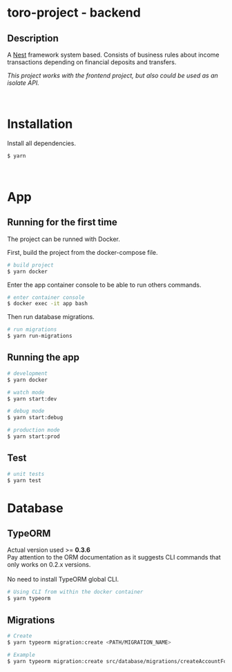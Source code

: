 # toro-project - backend

## Description

A [Nest](https://docs.nestjs.com/) framework system based. Consists of business rules about income transactions depending on financial deposits and transfers.

_This project works with the frontend project, but also could be used as an isolate API._

<br>

# Installation

Install all dependencies.

```bash
$ yarn
```

<br>

# App

## Running for the first time

The project can be runned with Docker.

First, build the project from the docker-compose file.

```bash
# build project
$ yarn docker
```

Enter the app container console to be able to run others commands.

```bash
# enter container console
$ docker exec -it app bash
```

Then run database migrations.

```bash
# run migrations
$ yarn run-migrations
```

## Running the app

```bash
# development
$ yarn docker

# watch mode
$ yarn start:dev

# debug mode
$ yarn start:debug

# production mode
$ yarn start:prod
```

## Test

```bash
# unit tests
$ yarn test
```

# Database

## TypeORM

Actual version used >= **0.3.6** <br>
Pay attention to the ORM documentation as it suggests CLI commands that only works on 0.2.x versions.
<br><br>
No need to install TypeORM global CLI.

```bash
# Using CLI from within the docker container
$ yarn typeorm
```

## Migrations

```bash
# Create
$ yarn typeorm migration:create <PATH/MIGRATION_NAME>

# Example
$ yarn typeorm migration:create src/database/migrations/createAccountForeignKey
```
